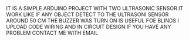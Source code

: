IT IS A SIMPLE ARDUINO PROJECT WITH TWO ULTRASONIC SENSOR IT WORK LIKE IF ANY OBJECT DETECT TO THE ULTRASONI SENSOR AROUND 50 CM THE BUZZER WAS TURN ON IS USEFUL FOE BLINDS I UPLOAD CODE WIRING AND IN CIRCUIT DESIGN IF YOU HAVE ANY PROBLEM CONTACT ME WITH EMAIL
